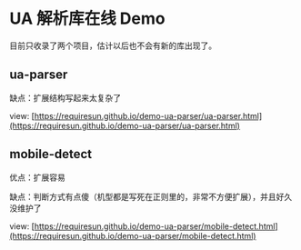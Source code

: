 UA 解析库在线 Demo
===

目前只收录了两个项目，估计以后也不会有新的库出现了。

## ua-parser

缺点：扩展结构写起来太复杂了

view: [https://requiresun.github.io/demo-ua-parser/ua-parser.html](https://requiresun.github.io/demo-ua-parser/ua-parser.html)

## mobile-detect

优点：扩展容易

缺点：判断方式有点傻（机型都是写死在正则里的，非常不方便扩展），并且好久没维护了

view: [https://requiresun.github.io/demo-ua-parser/mobile-detect.html](https://requiresun.github.io/demo-ua-parser/mobile-detect.html)
